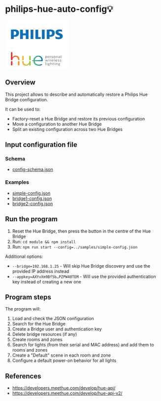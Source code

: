 # philips-hue-auto-config💡

[![](./res/idrKrdVpQk.svg)](https://www.philips-hue.com/)

## Overview

This project allows to describe and automatically restore a Philips Hue Bridge configuration.

It can be used to:
* Factory-reset a Hue Bridge and restore its previous configuration
* Move a configuration to another Hue Bridge 
* Split an existing configuration across two Hue Bridges

## Input configuration file

### Schema
* [config-schema.json](./module/src/config/config-schema.json)

### Examples
* [simple-config.json](./samples/simple-config.json)
* [bridge1-config.json](./samples/bridge1-config.json)
* [bridge2-config.json](./samples/bridge2-config.json)

## Run the program

1. Reset the Hue Bridge, then press the button in the centre of the Hue Bridge
2. Run: `cd module && npm install` 
3. Run: `npm run start --config=../samples/simple-config.json`

Additional options:
* `--bridge=192.168.1.25` - Will skip Hue Bridge discovery and use the provided IP address instead
* `--appkey=AXYvXm9Bf5b…PZPW40TEM` - Will use the provided authentication key instead of creating a new one

## Program steps

The program will:

1. Load and check the JSON configuration
2. Search for the Hue Bridge
3. Create a Bridge user and authentication key
4. Delete bridge resources (if any)
5. Create rooms and zones
6. Search for lights (from their serial and MAC address) and add them to rooms and zones
7. Create a "Default" scene in each room and zone
8. Configure a default power-on behavior for all lights

## References

* https://developers.meethue.com/develop/hue-api/
* https://developers.meethue.com/develop/hue-api-v2/